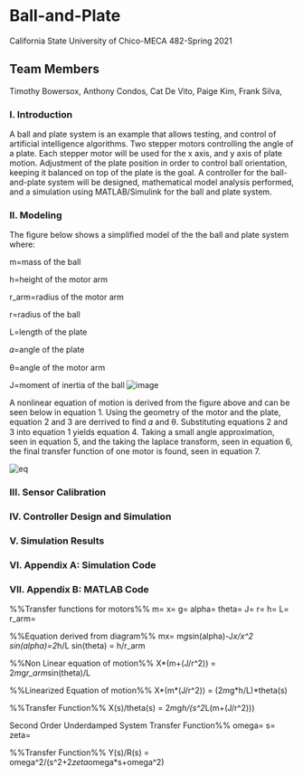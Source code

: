 # Ball-and-Plate
California State University of Chico-MECA 482-Spring 2021

## Team Members 
Timothy Bowersox,
Anthony Condos,
Cat De Vito,
Paige Kim,
Frank Silva,

### I. Introduction
A ball and plate system is an example that allows testing, and control of artificial intelligence algorithms. Two stepper motors controlling the angle of a plate. Each stepper motor will be used for the x axis, and y axis of plate motion. Adjustment of the plate position in order to control ball orientation, keeping it balanced on top of the plate is the goal. A controller for the ball-and-plate system will be designed, mathematical model analysis performed, and a simulation using MATLAB/Simulink for the ball and plate system. 

### II. Modeling
The figure below shows a simplified model of the the ball and plate system where:

m=mass of the ball

h=height of the motor arm

r_arm=radius of the motor arm

r=radius of the ball

L=length of the plate

𝛼=angle of the plate

θ=angle of the motor arm

J=moment of inertia of the ball
![image](https://user-images.githubusercontent.com/83930164/119275780-d7e81b00-bbcb-11eb-8777-ae1a42d760dd.png)

A nonlinear equation of motion is derived from the figure above and can be seen below in equation 1. Using the geometry of the motor and the plate, equation 2 and 3 are derrived to find 𝛼 and θ. Substituting equations 2 and 3 into equation 1 yields equation 4. Taking a small angle approximation, seen in equation 5, and the taking the laplace transform, seen in equation 6, the final transfer function of one motor is found, seen in equation 7. 

![eq](https://user-images.githubusercontent.com/83930164/119277033-34e6cf80-bbd2-11eb-9917-9041d22ea9aa.JPG)

### III. Sensor Calibration

### IV. Controller Design and Simulation

### V. Simulation Results

### VI. Appendix A: Simulation Code

### VII. Appendix B: MATLAB Code

%%Transfer functions for motors%%
m=
x=
g=
alpha=
theta=
J=
r=
h=
L=
r_arm=


%%Equation derived from diagram%%
mx= m*g*sin(alpha)-J*x/x^2
sin(alpha)=2*h/L 
sin(theta) = h/r_arm

%%Non Linear equation of motion%%
X*(m+(J/r^2)) = 2*m*g*r_arm*sin(theta)/L 

%%Linearized Equation of motion%%
X*(m*(J/r^2)) = (2*m*g*h/L)*theta(s)

%%Transfer Function%%
X(s)/theta(s) = 2*m*g*h/(s^2*L(m+(J/r^2)))


Second Order Underdamped System Transfer Function%%
omega=
s=
zeta=

%%Transfer Function%%
Y(s)/R(s) = omega^2/(s^2+2*zeta*omega*s+omega^2)


